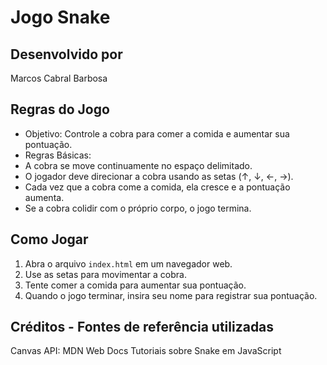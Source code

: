 # Jogo Snake

## Desenvolvido por
Marcos Cabral Barbosa

## Regras do Jogo
- Objetivo: Controle a cobra para comer a comida e aumentar sua pontuação.
- Regras Básicas:
- A cobra se move continuamente no espaço delimitado.
- O jogador deve direcionar a cobra usando as setas (↑, ↓, ←, →).
- Cada vez que a cobra come a comida, ela cresce e a pontuação aumenta.
- Se a cobra colidir com o próprio corpo, o jogo termina.

## Como Jogar
1. Abra o arquivo `index.html` em um navegador web.
2. Use as setas para movimentar a cobra.
3. Tente comer a comida para aumentar sua pontuação.
4. Quando o jogo terminar, insira seu nome para registrar sua pontuação.

## Créditos - Fontes de referência utilizadas
Canvas API: MDN Web Docs
Tutoriais sobre Snake em JavaScript

